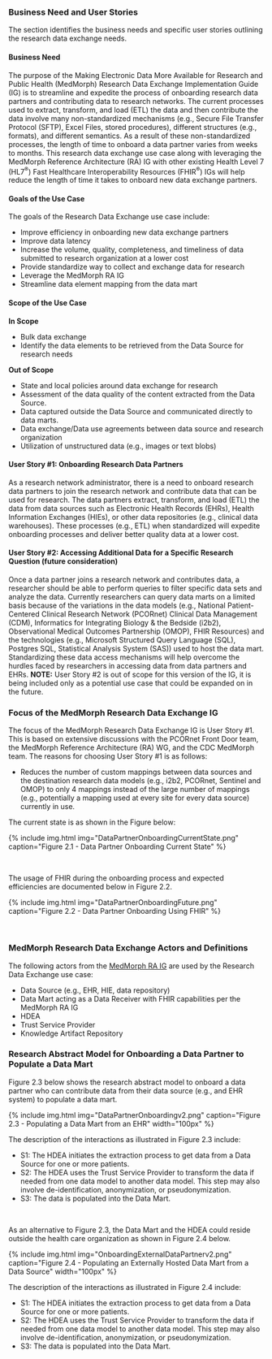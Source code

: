 ### Business Need and User Stories
The section identifies the business needs and specific user stories outlining the research data exchange needs.

#### Business Need
The purpose of the Making Electronic Data More Available for Research and Public Health (MedMorph) Research Data Exchange Implementation Guide (IG) is to streamline and expedite the process of onboarding research data partners and contributing data to research networks. The current processes used to extract, transform, and load (ETL) the data and then contribute the data involve many non-standardized mechanisms (e.g., Secure File Transfer Protocol (SFTP), Excel Files, stored procedures), different structures (e.g., formats), and different semantics. As a result of these non-standardized processes, the length of time to onboard a data partner varies from weeks to months. This research data exchange use case along with leveraging the MedMorph Reference Architecture (RA) IG with other existing Health Level 7 (HL7<sup>®</sup>) Fast Healthcare Interoperability Resources (FHIR<sup>®</sup>) IGs will help reduce the length of time it takes to onboard new data exchange partners. 

#### Goals of the Use Case
The goals of the Research Data Exchange use case include:
* Improve efficiency in onboarding new data exchange partners
* Improve data latency 
* Increase the volume, quality, completeness, and timeliness of data submitted to research organization at a lower cost
* Provide standardize way to collect and exchange data for research
* Leverage the MedMorph RA IG
* Streamline data element mapping from the data mart 

#### Scope of the Use Case

**In Scope**
* Bulk data exchange
* Identify the data elements to be retrieved from the Data Source for research needs

**Out of Scope**
* State and local policies around data exchange for research 
* Assessment of the data quality of the content extracted from the Data Source.
* Data captured outside the Data Source and communicated directly to data marts.
* Data exchange/Data use agreements between data source and research organization
* Utilization of unstructured data (e.g., images or text blobs)
 
#### User Story #1: Onboarding Research Data Partners
As a research network administrator, there is a need to onboard research data partners to join the research network and contribute data that can be used for research. The data partners extract, transform, and load (ETL) the data from data sources such as Electronic Health Records (EHRs), Health Information Exchanges (HIEs), or other data repositories (e.g., clinical data warehouses). These processes (e.g., ETL) when standardized will expedite onboarding processes and deliver better quality data at a lower cost.

#### User Story #2: Accessing Additional Data for a Specific Research Question (future consideration)
Once a data partner joins a research network and contributes data, a researcher should be able to perform queries to filter specific data sets and analyze the data. Currently researchers can query data marts on a limited basis because of the variations in the data models (e.g., National Patient-Centered Clinical Research Network (PCORnet) Clinical Data Management (CDM), Informatics for Integrating Biology & the Bedside (i2b2), Observational Medical Outcomes Partnership (OMOP), FHIR Resources) and the technologies (e.g., Microsoft Structured Query Language (SQL), Postgres SQL, Statistical Analysis System (SAS)) used to host the data mart. Standardizing these data access mechanisms will help overcome the hurdles faced by researchers in accessing data from data partners and EHRs. 
**NOTE:** User Story #2 is out of scope for this version of the IG, it is being included only as a potential use case that could be expanded on in the future.

### Focus of the MedMorph Research Data Exchange IG 

The focus of the MedMorph Research Data Exchange IG is User Story #1. This is based on extensive discussions with the PCORnet Front Door team, the MedMorph Reference Architecture (RA) WG, and the CDC MedMorph team. The reasons for choosing User Story #1 is as follows:

* Reduces the number of custom mappings between data sources and the destination research data models (e.g., i2b2, PCORnet, Sentinel and OMOP) to only 4 mappings instead of the large number of mappings (e.g., potentially a mapping used at every site for every data source) currently in use.

The current state is as shown in the Figure below:

{% include img.html img="DataPartnerOnboardingCurrentState.png" caption="Figure 2.1 - Data Partner Onboarding Current State" %}

<br/>

The usage of FHIR during the onboarding process and expected efficiencies are documented below in Figure 2.2.


{% include img.html img="DataPartnerOnboardingFuture.png" caption="Figure 2.2 - Data Partner Onboarding Using FHIR" %}


<br/>

### MedMorph Research Data Exchange Actors and Definitions

The following actors from the [MedMorph RA IG]({{site.data.fhir.ver.medmorphIg}}/usecases.html#medmorph-actors-and-definitions) are used by the Research Data Exchange use case:

* Data Source (e.g., EHR, HIE, data repository)
* Data Mart acting as a Data Receiver with FHIR capabilities per the MedMorph RA IG
* HDEA
* Trust Service Provider
* Knowledge Artifact Repository

### Research Abstract Model for Onboarding a Data Partner to Populate a Data Mart

Figure 2.3 below shows the research abstract model to onboard a data partner who can contribute data from their data source (e.g., and EHR system) to populate a data mart.

{% include img.html img="DataPartnerOnboardingv2.png" caption="Figure 2.3 - Populating a Data Mart from an EHR" width="100px" %}

The description of the interactions as illustrated in Figure 2.3 include:
* S1: The HDEA initiates the extraction process to get data from a Data Source for one or more patients.
* S2: The HDEA uses the Trust Service Provider to transform the data if needed from one data model to another data model. This step may also involve de-identification, anonymization, or pseudonymization.
* S3: The data is populated into the Data Mart.

<br>

As an alternative to Figure 2.3, the Data Mart and the HDEA could reside outside the health care organization as shown in Figure 2.4 below. 

{% include img.html img="OnboardingExternalDataPartnerv2.png" caption="Figure 2.4 - Populating an Externally Hosted Data Mart from a Data Source" width="100px" %}

The description of the interactions as illustrated in Figure 2.4 include:
* S1: The HDEA initiates the extraction process to get data from a Data Source for one or more patients.
* S2: The HDEA uses the Trust Service Provider to transform the data if needed from one data model to another data model. This step may also involve de-identification, anonymization, or pseudonymization.
* S3: The data is populated into the Data Mart.

<br>

